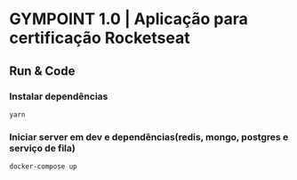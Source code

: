 # GYMPOINT 1.0 | Aplicação para certificação Rocketseat

## Run & Code

### Instalar dependências
```
yarn
```

### Iniciar server em dev e dependências(redis, mongo, postgres e serviço de fila)
```
docker-compose up
```
